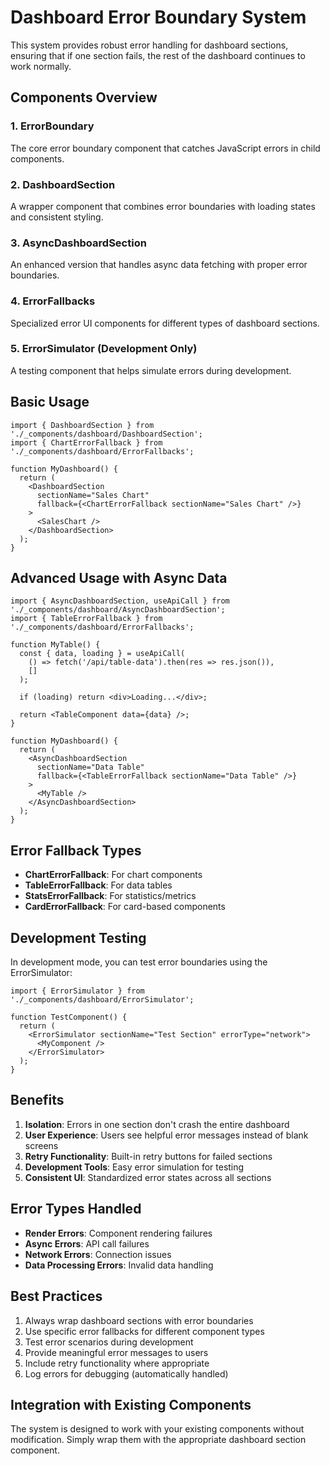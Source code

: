 # Dashboard Error Boundary System

This system provides robust error handling for dashboard sections, ensuring that if one section fails, the rest of the dashboard continues to work normally.

## Components Overview

### 1. ErrorBoundary
The core error boundary component that catches JavaScript errors in child components.

### 2. DashboardSection
A wrapper component that combines error boundaries with loading states and consistent styling.

### 3. AsyncDashboardSection
An enhanced version that handles async data fetching with proper error boundaries.

### 4. ErrorFallbacks
Specialized error UI components for different types of dashboard sections.

### 5. ErrorSimulator (Development Only)
A testing component that helps simulate errors during development.

## Basic Usage

```tsx
import { DashboardSection } from './_components/dashboard/DashboardSection';
import { ChartErrorFallback } from './_components/dashboard/ErrorFallbacks';

function MyDashboard() {
  return (
    <DashboardSection 
      sectionName="Sales Chart"
      fallback={<ChartErrorFallback sectionName="Sales Chart" />}
    >
      <SalesChart />
    </DashboardSection>
  );
}
```

## Advanced Usage with Async Data

```tsx
import { AsyncDashboardSection, useApiCall } from './_components/dashboard/AsyncDashboardSection';
import { TableErrorFallback } from './_components/dashboard/ErrorFallbacks';

function MyTable() {
  const { data, loading } = useApiCall(
    () => fetch('/api/table-data').then(res => res.json()),
    []
  );

  if (loading) return <div>Loading...</div>;

  return <TableComponent data={data} />;
}

function MyDashboard() {
  return (
    <AsyncDashboardSection
      sectionName="Data Table"
      fallback={<TableErrorFallback sectionName="Data Table" />}
    >
      <MyTable />
    </AsyncDashboardSection>
  );
}
```

## Error Fallback Types

- **ChartErrorFallback**: For chart components
- **TableErrorFallback**: For data tables
- **StatsErrorFallback**: For statistics/metrics
- **CardErrorFallback**: For card-based components

## Development Testing

In development mode, you can test error boundaries using the ErrorSimulator:

```tsx
import { ErrorSimulator } from './_components/dashboard/ErrorSimulator';

function TestComponent() {
  return (
    <ErrorSimulator sectionName="Test Section" errorType="network">
      <MyComponent />
    </ErrorSimulator>
  );
}
```

## Benefits

1. **Isolation**: Errors in one section don't crash the entire dashboard
2. **User Experience**: Users see helpful error messages instead of blank screens
3. **Retry Functionality**: Built-in retry buttons for failed sections
4. **Development Tools**: Easy error simulation for testing
5. **Consistent UI**: Standardized error states across all sections

## Error Types Handled

- **Render Errors**: Component rendering failures
- **Async Errors**: API call failures
- **Network Errors**: Connection issues
- **Data Processing Errors**: Invalid data handling

## Best Practices

1. Always wrap dashboard sections with error boundaries
2. Use specific error fallbacks for different component types
3. Test error scenarios during development
4. Provide meaningful error messages to users
5. Include retry functionality where appropriate
6. Log errors for debugging (automatically handled)

## Integration with Existing Components

The system is designed to work with your existing components without modification. Simply wrap them with the appropriate dashboard section component.